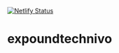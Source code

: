 [![Netlify Status](https://api.netlify.com/api/v1/badges/821c7660-79e3-4963-81aa-7662cfce6dc3/deploy-status)](https://app.netlify.com/sites/expound/deploys)

# expoundtechnivo

